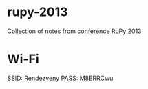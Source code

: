 rupy-2013
=========

Collection of notes from conference RuPy 2013

Wi-Fi
=====

SSID: Rendezveny
PASS: M8ERRCwu

